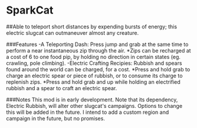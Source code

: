 # SparkCat
##Able to teleport short distances by expending bursts of energy; this electric slugcat can outmaneuver almost any creature.

###Features
-A Teleporting Dash: Press jump and grab at the same time to perform a near instantaneous zip through the air.
	*Zips can be recharged at a cost of 6 to one food pip, by holding no direction in certain states (eg. crawling, pole climbing).
-Electric Crafting Recipies: Rubbish and spears found around the world can be charged, for a cost.
	*Press and hold grab to charge an electric spear or piece of rubbish, or to consume its charge to replenish zips.
	*Press and hold grab and up while holding an electrified rubbish and a spear to craft an electric spear.

###Notes
This mod is in early development.
Note that its dependency, Electric Rubbish, will alter other slugcat's campaigns. Options to change this will be added in the future.
I intend to add a custom region and campaign in the future, but no promises.